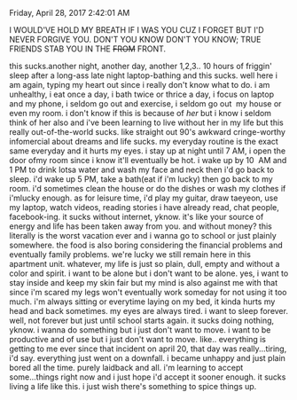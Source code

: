 ‎Friday, ‎April ‎28, ‎2017 2:42:01 AM

I WOULD'VE HOLD MY BREATH IF I WAS YOU CUZ I FORGET BUT I'D NEVER FORGIVE YOU. DON'T YOU KNOW DON'T YOU KNOW; TRUE FRIENDS STAB YOU IN THE ~~FROM~~ FRONT.

this sucks.another night, another day, another 1,2,3.. 10 hours of friggin' sleep after a long-ass late night laptop-bathing and this sucks. well here i am again, typing my heart out since i really don't know what to do. i am unhealthy, i eat once a day, i bath twice or thrice a day, i focus on laptop and my phone, i seldom go out and exercise, i seldom go out  my house or even my room. i don't know if this is because of _her_ but i know i seldom think of her also and i've been learning to live without her in my life but this really out-of-the-world sucks. like straight out 90's awkward cringe-worthy infomercial about dreams and life sucks. my everyday routine is the exact same everyday and it hurts my eyes. i stay up at night until 7 AM, i open the door ofmy room since i know it'll eventually be hot. i wake up by 10  AM and 1 PM to drink lotsa water and wash my face and neck then i'd go back to sleep. i'd wake up 5 PM, take a bath(eat if i'm lucky) then go back to my room. i'd sometimes clean the house or do the dishes or wash my clothes if i'mlucky enough. as for leisure time, i'd play my guitar, draw taeyeon, use my laptop, watch videos, reading stories i have already read, chat people, facebook-ing. it sucks without internet, yknow. it's like your source of energy and life has been taken away from you. and without money? this literally is the worst vacation ever and i wanna go to school or just plainly somewhere. the food is also boring considering the financial problems and eventually family problems. we're lucky we still remain here in this apartment unit. whatever, my life is just so plain, dull, empty and without a color and spirit. i want to be alone but i don't want to be alone. yes, i want to stay inside and keep my skin fair but my mind is also against me with that since i'm scared my legs won't eventually work someday for not using it too much. i'm always sitting or everytime laying on my bed, it kinda hurts my head and back sometimes. my eyes are always tired. i want to sleep forever. well, not forever but just until school starts again. it sucks doing nothing, yknow. i wanna do something but i just don't want to move. i want to be productive and of use but i just don't want to move. like.. everything is getting to me ever since that incident on april 20, that day was really...tiring, i'd say. everything just went on a downfall. i became unhappy and just plain bored all the time. purely laidback and all. i'm learning to accept some...things right now and i just hope i'd accept it sooner enough. it sucks living a life like this. i just wish there's something to spice things up.